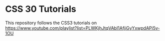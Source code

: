 # CSS 30 Tutorials

This repository follows the  CSS3 tutorials on https://www.youtube.com/playlist?list=PLWKjhJtqVAbl1AfjiGyYxwpdAPi5v-1OU
